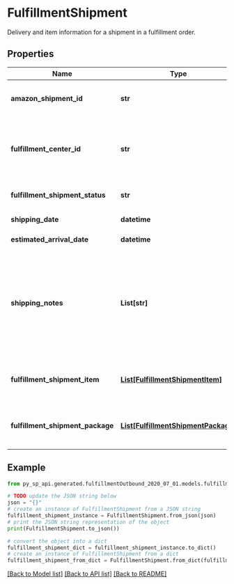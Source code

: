 # FulfillmentShipment

Delivery and item information for a shipment in a fulfillment order.

## Properties

Name | Type | Description | Notes
------------ | ------------- | ------------- | -------------
**amazon_shipment_id** | **str** | A shipment identifier assigned by Amazon. | 
**fulfillment_center_id** | **str** | An identifier for the fulfillment center that the shipment will be sent from. | 
**fulfillment_shipment_status** | **str** | The current status of the shipment. | 
**shipping_date** | **datetime** | Date timestamp | [optional] 
**estimated_arrival_date** | **datetime** | Date timestamp | [optional] 
**shipping_notes** | **List[str]** | Provides additional insight into shipment timeline. Primairly used to communicate that actual delivery dates aren&#39;t available. | [optional] 
**fulfillment_shipment_item** | [**List[FulfillmentShipmentItem]**](FulfillmentShipmentItem.md) | An array of fulfillment shipment item information. | 
**fulfillment_shipment_package** | [**List[FulfillmentShipmentPackage]**](FulfillmentShipmentPackage.md) | An array of fulfillment shipment package information. | [optional] 

## Example

```python
from py_sp_api.generated.fulfillmentOutbound_2020_07_01.models.fulfillment_shipment import FulfillmentShipment

# TODO update the JSON string below
json = "{}"
# create an instance of FulfillmentShipment from a JSON string
fulfillment_shipment_instance = FulfillmentShipment.from_json(json)
# print the JSON string representation of the object
print(FulfillmentShipment.to_json())

# convert the object into a dict
fulfillment_shipment_dict = fulfillment_shipment_instance.to_dict()
# create an instance of FulfillmentShipment from a dict
fulfillment_shipment_from_dict = FulfillmentShipment.from_dict(fulfillment_shipment_dict)
```
[[Back to Model list]](../README.md#documentation-for-models) [[Back to API list]](../README.md#documentation-for-api-endpoints) [[Back to README]](../README.md)


